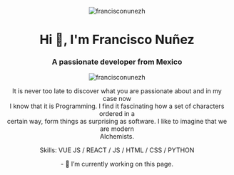 
<p align="center"> <img align="center" src="https://i.imgur.com/WtVOjr6.gif" alt="francisconunezh" /></p>
<h1 align="center">Hi 👋, I'm Francisco Nuñez</h1>
<h3 align="center">A passionate developer from Mexico</h3>

<p align="center">
  <img align="center" src="https://komarev.com/ghpvc/?username=francisconunezh&label=Profile%20views&color=0e75b6&style=flat" alt="francisconunezh"/>
</p>

<p align="center"> It is never too late to discover what you are passionate about and in my case now <br>
I know that it is Programming. I find it fascinating how a set of characters ordered in a <br>
certain way, form things as surprising as software. I like to imagine that we are modern <br>
Alchemists. </p>

<p align="center"> Skills: VUE JS / REACT / JS / HTML / CSS / PYTHON </p>

<p align="center"> - 🔭 I’m currently working on this page. </p>











